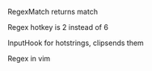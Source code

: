 ﻿RegexMatch returns match

Regex hotkey is 2 instead of 6

InputHook for hotstrings, clipsends them

Regex in vim